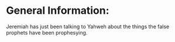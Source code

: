 # General Information:

Jeremiah has just been talking to Yahweh about the things the false prophets have been prophesying.